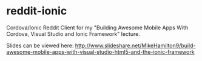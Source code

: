 # reddit-ionic
Cordova/Ionic Reddit Client for my "Building Awesome Mobile Apps With Cordova, Visual Studio and Ionic Framework" lecture.

Slides can be viewed here: http://www.slideshare.net/MikeHamilton9/build-awesome-mobile-apps-with-visual-studio-html5-and-the-ionic-framework

